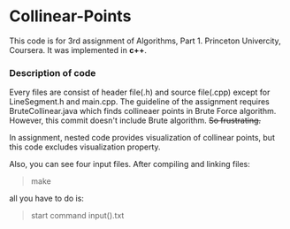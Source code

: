 # Collinear-Points
This code is for 3rd assignment of Algorithms, Part 1. Princeton Univercity, Coursera. It was implemented in **c++**.

### Description of code
Every files are consist of header file(.h) and source file(.cpp) except for LineSegment.h and main.cpp. 
The guideline of the assignment requires BruteCollinear.java which finds collineaer points in Brute Force algorithm. However, this commit doesn't include Brute algorithm. ~~So frustrating.~~

In assignment, nested code provides visualization of collinear points, but this code excludes visualization property.

Also, you can see four input files. After compiling and linking files:
>make

all you have to do is:
>start command input().txt
